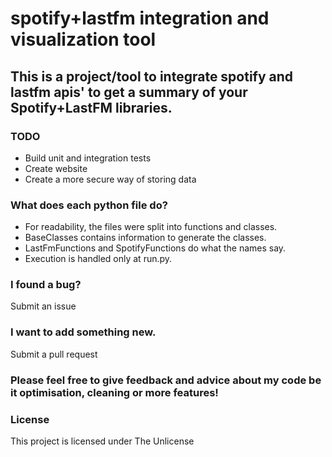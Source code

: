 # spotify+lastfm integration and visualization tool

## This is a project/tool to integrate spotify and lastfm apis' to get a summary of your Spotify+LastFM libraries.

### TODO
- Build unit and integration tests
- Create website
- Create a more secure way of storing data

### What does each python file do?
- For readability, the files were split into functions and classes.
- BaseClasses contains information to generate the classes. 
- LastFmFunctions and SpotifyFunctions do what the names say. 
- Execution is handled only at run.py. 

### I found a bug?
Submit an issue

### I want to add something new. 
Submit a pull request

### Please feel free to give feedback and advice about my code be it optimisation, cleaning or more features!

### License
This project is licensed under The Unlicense

